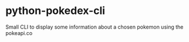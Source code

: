 # python-pokedex-cli

Small CLI to display some information about a chosen pokemon using the pokeapi.co
